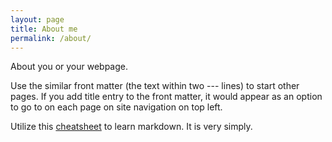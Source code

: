 ```yaml
---
layout: page
title: About me
permalink: /about/
---
```

<!-- Uncomment these set of lines on top of a page if you wish to use math latex
using $$ mathlatex $$ inside your markdown file. -->
<!--
<script
  src="https://cdn.mathjax.org/mathjax/latest/MathJax.js?config=TeX-AMS-MML_HTMLorMML"
  type="text/javascript">
</script> -->


About you or your webpage.

Use the similar front matter (the text within two --- lines) to start other
pages. If you add title entry to the front matter, it would appear as an option
to go to on each page on site navigation on top left.

Utilize this [cheatsheet](https://www.markdownguide.org/cheat-sheet/) to learn
markdown. It is very simply.
